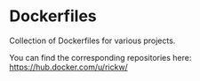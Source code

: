 Dockerfiles
===========

Collection of Dockerfiles for various projects.

You can find the corresponding repositories here: https://hub.docker.com/u/rickw/